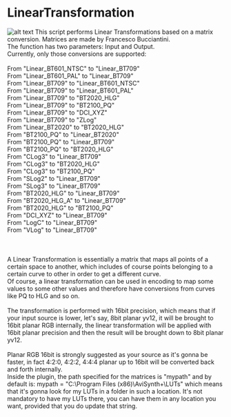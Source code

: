 # LinearTransformation
![alt text](https://i.ytimg.com/vi/kYB8IZa5AuE/maxresdefault.jpg)
This script performs Linear Transformations based on a matrix conversion. Matrices are made by Francesco Bucciantini.
<br>
The function has two parameters: Input and Output.
<br>
Currently, only those conversions are supported:
<br>
<br>
From "Linear_BT601_NTSC" to "Linear_BT709"
<br>
From "Linear_BT601_PAL"  to "Linear_BT709"
<br>
From "Linear_BT709"       to "Linear_BT601_NTSC"
<br>
From "Linear_BT709"       to "Linear_BT601_PAL"
<br>
From "Linear_BT709"       to "BT2020_HLG"
<br>
From "Linear_BT709"       to "BT2100_PQ"
<br>
From "Linear_BT709"         to "DCI_XYZ"
<br>
From "Linear_BT709"             to "ZLog"
<br>
From "Linear_BT2020"             to "BT2020_HLG"
<br>
From "BT2100_PQ"             to "Linear_BT2020"
<br>
From "BT2100_PQ"             to "Linear_BT709"
<br>
From "BT2100_PQ"           to "BT2020_HLG"
<br>
From "CLog3"        to "Linear_BT709"
<br>
From "CLog3"        to "BT2020_HLG"
<br>
From "CLog3"              to "BT2100_PQ"
<br>
From "SLog2"         to "Linear_BT709"
<br>
From "SLog3"         to "Linear_BT709"
<br>
From "BT2020_HLG"             to "Linear_BT709"
<br>
From "BT2020_HLG_A"             to "Linear_BT709"
<br>
From "BT2020_HLG"             to "BT2100_PQ"
<br>
From "DCI_XYZ"              to "Linear_BT709"
<br>
From "LogC"      to "Linear_BT709"
<br>
From "VLog"      to "Linear_BT709"
<br>
<br>
<br>
<br>
A Linear Transformation is essentially a matrix that maps all points of a certain space to another, which includes of course points belonging to a certain curve to other in order to get a different curve.
<br>
Of course, a linear transformation can be used in encoding to map some values to some other values and therefore have conversions from curves like PQ to HLG and so on.
<br>
<br>
The transformation is performed with 16bit precision, which means that if your input source is lower, let's say, 8bit planar yv12, it will be brought to 16bit planar RGB internally, the linear transformation will be applied with 16bit planar precision and then the result will be brought down to 8bit planar yv12.
<br>
<br>
Planar RGB 16bit is strongly suggested as your source as it's gonna be faster, in fact 4:2:0, 4:2:2, 4:4:4 planar up to 16bit will be converted back and forth internally.
<br>
Inside the plugin, the path specified for the matrices is "mypath" and by default is:  mypath = "C:\Program Files (x86)\AviSynth+\LUTs\" which means that it's gonna look for my LUTs in a folder in such a location. It's not mandatory to have my LUTs there, you can have them in any location you want, provided that you do update that string.
